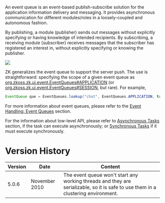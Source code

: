 An event queue is an event-based publish-subscribe solution for the
application information delivery and messaging. It provides asynchronous
communication for different modules/roles in a loosely-coupled and
autonomous fashion.

By publishing, a module (publisher) sends out messages without
explicitly specifying or having knowledge of intended recipients. By
subscribing, a receiving module (subscriber) receives messages that the
subscriber has registered an interest in, without explicitly specifying
or knowing the publisher.

![]({{site.baseurl}}/zk_dev_ref/images/eventqueue-concept.jpg)

ZK generalizes the event queue to support the server push. The use is
straightforward: specifying the scope of a given event queue as
[org.zkoss.zk.ui.event.EventQueues#APPLICATION](https://www.zkoss.org/javadoc/latest/zk/org/zkoss/zk/ui/event/EventQueues.html#APPLICATION)
(or
[org.zkoss.zk.ui.event.EventQueues#SESSION](https://www.zkoss.org/javadoc/latest/zk/org/zkoss/zk/ui/event/EventQueues.html#SESSION),
but rare). For example,

```java
EventQueue que = EventQueues.lookup("chat", EventQueues.APPLICATION, true);
```

For more information about event queues, please refer to the [Event Handling: Event Queues]({{site.baseurl}}/zk_dev_ref/event_handling/event_queues)
section.

For the information about low-level API, please refer to [Asynchronous Tasks]({{site.baseurl}}/zk_dev_ref/server_push/asynchronous_tasks)
section, if the task can execute asynchronously; or [Synchronous Tasks]({{site.baseurl}}/zk_dev_ref/server_push/synchronous_tasks)
if it must execute synchronously.

# Version History

| Version | Date          | Content                                                                                                                           |
|---------|---------------|-----------------------------------------------------------------------------------------------------------------------------------|
| 5.0.6   | November 2010 | The event queue won't start any working threads and they are serializable, so it is safe to use them in a clustering environment. |
